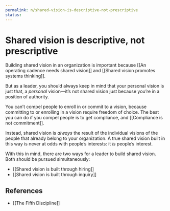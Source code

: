 ```yaml
---
permalink: n/shared-vision-is-descriptive-not-prescriptive
status: 
---
```

# Shared vision is descriptive, not prescriptive

Building shared vision in an organization is important because [[An operating cadence needs shared vision]] and [[Shared vision promotes systems thinking]].

But as a leader, you should always keep in mind that your personal vision is just that, a _personal_ vision—it’s not shared vision just because you’re in a position of authority.

You can’t compel people to enroll in or commit to a vision, because committing to or enrolling in a vision require freedom of choice. The best you can do if you compel people is to get compliance, and [[Compliance is not commitment]].

Instead, shared vision is _always_ the result of the individual visions of the people that already belong to your organization. A true shared vision built in this way is never at odds with people’s interests: it _is_ people’s interest.

With this in mind, there are two ways for a leader to build shared vision. Both should be pursued simultaneously:

- [[Shared vision is built through hiring]]
- [[Shared vision is built through inquiry]]

## References

- [[The Fifth Discipline]]
